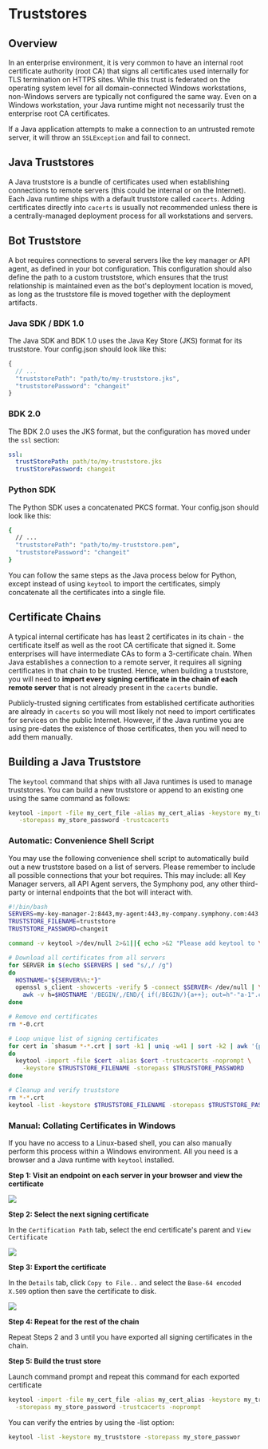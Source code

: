 # Truststores

## Overview

In an enterprise environment, it is very common to have an internal root certificate authority \(root CA\) that signs all certificates used internally for TLS termination on HTTPS sites. While this trust is federated on the operating system level for all domain-connected Windows workstations, non-Windows servers are typically not configured the same way. Even on a Windows workstation, your Java runtime might not necessarily trust the enterprise root CA certificates.

If a Java application attempts to make a connection to an untrusted remote server, it will throw an `SSLException` and fail to connect.

## Java Truststores

A Java truststore is a bundle of certificates used when establishing connections to remote servers \(this could be internal or on the Internet\). Each Java runtime ships with a default truststore called `cacerts`. Adding certificates directly into `cacerts` is usually not recommended unless there is a centrally-managed deployment process for all workstations and servers.

## Bot Truststore

A bot requires connections to several servers like the key manager or API agent, as defined in your bot configuration. This configuration should also define the path to a custom truststore, which ensures that the trust relationship is maintained even as the bot's deployment location is moved, as long as the truststore file is moved together with the deployment artifacts.

### Java SDK / BDK 1.0

The Java SDK and BDK 1.0 uses the Java Key Store \(JKS\) format for its truststore. Your config.json should look like this:

```javascript
{
  // ...
  "truststorePath": "path/to/my-truststore.jks",
  "truststorePassword": "changeit"
}
```

### BDK 2.0

The BDK 2.0 uses the JKS format, but the configuration has moved under the `ssl` section:

```yaml
ssl:
  trustStorePath: path/to/my-truststore.jks
  trustStorePassword: changeit
```

### Python SDK

The Python SDK uses a concatenated PKCS format. Your config.json should look like this:

```bash
{
  // ...
  "truststorePath": "path/to/my-truststore.pem",
  "truststorePassword": "changeit"
}
```

You can follow the same steps as the Java process below for Python, except instead of using `keytool` to import the certificates, simply concatenate all the certificates into a single file.

## Certificate Chains

A typical internal certificate has has least 2 certificates in its chain - the certificate itself as well as the root CA certificate that signed it. Some enterprises will have intermediate CAs to form a 3-certificate chain. When Java establishes a connection to a remote server, it requires all signing certificates in that chain to be trusted. Hence, when building a truststore, you will need to **import every signing certificate in the chain of each remote server** that is not already present in the `cacerts` bundle.

Publicly-trusted signing certificates from established certificate authorities are already in `cacerts` so you will most likely not need to import certificates for services on the public Internet. However, if the Java runtime you are using pre-dates the existence of those certificates, then you will need to add them manually.

## Building a Java Truststore

The `keytool` command that ships with all Java runtimes is used to manage truststores. You can build a new truststore or append to an existing one using the same command as follows:

```bash
keytool -import -file my_cert_file -alias my_cert_alias -keystore my_truststore \
   -storepass my_store_password -trustcacerts
```

### Automatic: Convenience Shell Script

You may use the following convenience shell script to automatically build out a new truststore based on a list of servers. Please remember to include all possible connections that your bot requires. This may include: all Key Manager servers, all API Agent servers, the Symphony pod, any other third-party or internal endpoints that the bot will interact with.

```bash
#!/bin/bash
SERVERS=my-key-manager-2:8443,my-agent:443,my-company.symphony.com:443
TRUSTSTORE_FILENAME=truststore
TRUSTSTORE_PASSWORD=changeit

command -v keytool >/dev/null 2>&1||{ echo >&2 "Please add keytool to \$PATH";exit 1;}

# Download all certificates from all servers
for SERVER in $(echo $SERVERS | sed "s/,/ /g")
do
  HOSTNAME="${SERVER%%:*}"
  openssl s_client -showcerts -verify 5 -connect $SERVER< /dev/null | \
    awk -v h=$HOSTNAME '/BEGIN/,/END/{ if(/BEGIN/){a++}; out=h"-"a-1".crt"; print >out}'
done

# Remove end certificates
rm *-0.crt

# Loop unique list of signing certificates
for cert in `shasum *-*.crt | sort -k1 | uniq -w41 | sort -k2 | awk '{print $2}'`
do
  keytool -import -file $cert -alias $cert -trustcacerts -noprompt \
    -keystore $TRUSTSTORE_FILENAME -storepass $TRUSTSTORE_PASSWORD
done

# Cleanup and verify truststore
rm *-*.crt
keytool -list -keystore $TRUSTSTORE_FILENAME -storepass $TRUSTSTORE_PASSWORD
```

### Manual: Collating Certificates in Windows

If you have no access to a Linux-based shell, you can also manually perform this process within a Windows environment. All you need is a browser and a Java runtime with `keytool` installed.

**Step 1: Visit an endpoint on each server in your browser and view the certificate**

![](../../.gitbook/assets/d11d734-step-1.png)

**Step 2: Select the next signing certificate**

In the `Certification Path` tab, select the end certificate's parent and `View Certificate`

![](../../.gitbook/assets/391c8b8-step-3.png)

**Step 3: Export the certificate**

In the `Details` tab, click `Copy to File..` and select the `Base-64 encoded X.509` option then save the certificate to disk.

![](../../.gitbook/assets/9a51b62-step-2.png)

**Step 4: Repeat for the rest of the chain**

Repeat Steps 2 and 3 until you have exported all signing certificates in the chain.

**Step 5: Build the trust store**

Launch command prompt and repeat this command for each exported certificate

```bash
keytool -import -file my_cert_file -alias my_cert_alias -keystore my_truststore \
  -storepass my_store_password -trustcacerts -noprompt
```

You can verify the entries by using the -list option:

```bash
keytool -list -keystore my_truststore -storepass my_store_passwor
```


